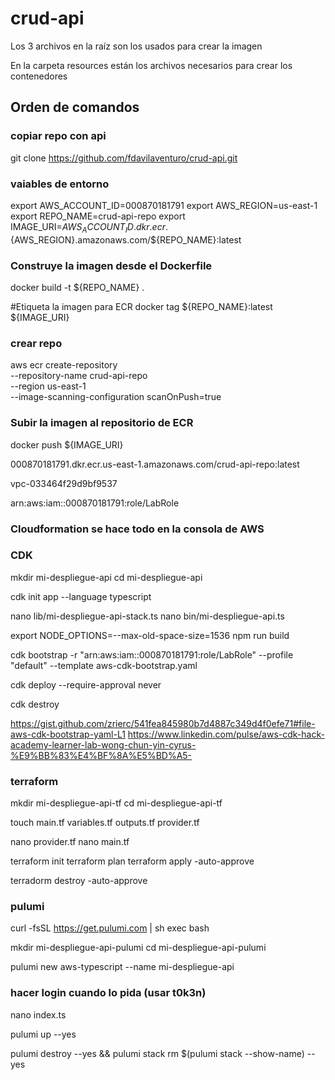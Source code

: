 # crud-api
Los 3 archivos en la raíz son los usados para crear la imagen

En la carpeta resources están los archivos necesarios para crear los contenedores

## Orden de comandos

### copiar repo con api
git clone https://github.com/fdavilaventuro/crud-api.git

### vaiables de entorno
export AWS_ACCOUNT_ID=000870181791
export AWS_REGION=us-east-1
export REPO_NAME=crud-api-repo
export IMAGE_URI=${AWS_ACCOUNT_ID}.dkr.ecr.${AWS_REGION}.amazonaws.com/${REPO_NAME}:latest

### Construye la imagen desde el Dockerfile
docker build -t ${REPO_NAME} .

#Etiqueta la imagen para ECR
docker tag ${REPO_NAME}:latest ${IMAGE_URI}

### crear repo
aws ecr create-repository \
    --repository-name crud-api-repo \
    --region us-east-1 \
    --image-scanning-configuration scanOnPush=true

### Subir la imagen al repositorio de ECR
docker push ${IMAGE_URI}

000870181791.dkr.ecr.us-east-1.amazonaws.com/crud-api-repo:latest

vpc-033464f29d9bf9537 

arn:aws:iam::000870181791:role/LabRole

### Cloudformation se hace todo en la consola de AWS

### CDK

mkdir mi-despliegue-api
cd mi-despliegue-api

cdk init app --language typescript

nano lib/mi-despliegue-api-stack.ts
nano bin/mi-despliegue-api.ts

export NODE_OPTIONS=--max-old-space-size=1536
npm run build

cdk bootstrap -r "arn:aws:iam::000870181791:role/LabRole" --profile "default" --template aws-cdk-bootstrap.yaml

cdk deploy --require-approval never

cdk destroy

https://gist.github.com/zrierc/541fea845980b7d4887c349d4f0efe71#file-aws-cdk-bootstrap-yaml-L1
https://www.linkedin.com/pulse/aws-cdk-hack-academy-learner-lab-wong-chun-yin-cyrus-%E9%BB%83%E4%BF%8A%E5%BD%A5-

### terraform

mkdir mi-despliegue-api-tf
cd mi-despliegue-api-tf

touch main.tf variables.tf outputs.tf provider.tf

nano provider.tf
nano main.tf

terraform init
terraform plan
terraform apply -auto-approve

terradorm destroy -auto-approve

### pulumi

curl -fsSL https://get.pulumi.com | sh
exec bash

mkdir mi-despliegue-api-pulumi
cd mi-despliegue-api-pulumi

pulumi new aws-typescript --name mi-despliegue-api

### hacer login cuando lo pida (usar t0k3n)

nano index.ts

pulumi up --yes

pulumi destroy --yes && pulumi stack rm $(pulumi stack --show-name) --yes
